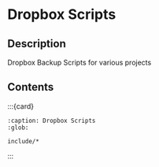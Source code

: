 # Dropbox Scripts


## Description

Dropbox Backup Scripts for various projects


## Contents

:::{card}

```{toctree}
:caption: Dropbox Scripts
:glob:

include/*
```
:::


